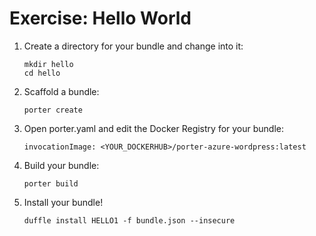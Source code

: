 # Exercise: Hello World

1. Create a directory for your bundle and change into it:

    ```
    mkdir hello
    cd hello
    ```

2. Scaffold a bundle:

    ```
    porter create
    ```

3. Open porter.yaml and edit the Docker Registry for your bundle:

    ```
    invocationImage: <YOUR_DOCKERHUB>/porter-azure-wordpress:latest
    ```

4. Build your bundle:

    ```
    porter build
    ```

5. Install your bundle!

    ```
    duffle install HELLO1 -f bundle.json --insecure
    ```
